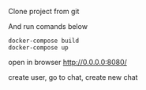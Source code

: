 Clone project from git

And run comands below
```angular2html
docker-compose build
docker-compose up
```

open in browser http://0.0.0.0:8080/

create user,
go to chat,
create new chat


